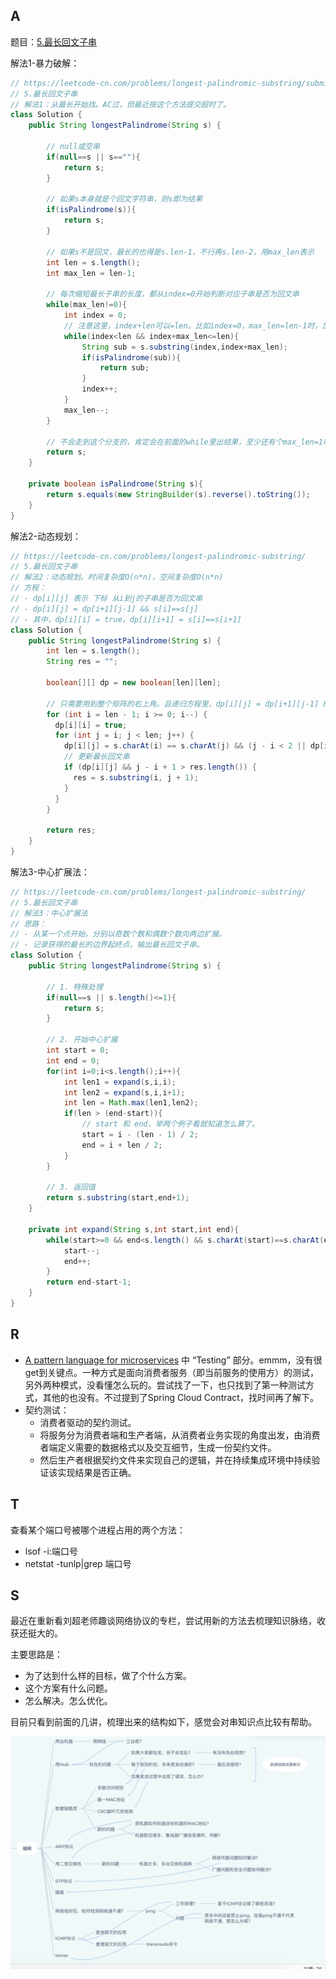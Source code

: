 

## A

题目：[5.最长回文子串](https://leetcode-cn.com/problems/longest-palindromic-substring/)


解法1-暴力破解：
```java
// https://leetcode-cn.com/problems/longest-palindromic-substring/submissions/
// 5.最长回文子串
// 解法1：从最长开始找。AC过，但最近按这个方法提交超时了。
class Solution {
    public String longestPalindrome(String s) {
        
        // null或空串
        if(null==s || s==""){
            return s;
        }
        
        // 如果s本身就是个回文字符串，则s即为结果
        if(isPalindrome(s)){
            return s;
        }
        
        // 如果s不是回文，最长的也得是s.len-1，不行再s.len-2，用max_len表示
        int len = s.length();
        int max_len = len-1;
        
        // 每次缩短最长子串的长度，都从index=0开始判断对应子串是否为回文串
        while(max_len!=0){
            int index = 0;
            // 注意这里，index+len可以=len。比如index=0，max_len=len-1时，加和是等于len的
            while(index<len && index+max_len<=len){
                String sub = s.substring(index,index+max_len);
                if(isPalindrome(sub)){
                    return sub;
                }
                index++;
            }
            max_len--;
        }
        
        // 不会走到这个分支的，肯定会在前面的while里出结果，至少还有个max_len=1呢。
        return s;
    }
    
    private boolean isPalindrome(String s){
        return s.equals(new StringBuilder(s).reverse().toString());
    }
}
```


解法2-动态规划：

```java
// https://leetcode-cn.com/problems/longest-palindromic-substring/
// 5.最长回文子串
// 解法2：动态规划。时间复杂度O(n*n)，空间复杂度O(n*n)
// 方程：
// - dp[i][j] 表示 下标 从i到j的子串是否为回文串
// - dp[i][j] = dp[i+1][j-1] && s[i]==s[j]
// - 其中，dp[i][i] = true，dp[i][i+1] = s[i]==s[i+1]
class Solution {
    public String longestPalindrome(String s) {
        int len = s.length();
        String res = "";
  
        boolean[][] dp = new boolean[len][len];
  
        // 只需要用到整个矩阵的右上角。且递归方程里，dp[i][j] = dp[i+1][j-1] && s[i]==s[j] 所以先算 i+1。
        for (int i = len - 1; i >= 0; i--) {
          dp[i][i] = true;
          for (int j = i; j < len; j++) {
            dp[i][j] = s.charAt(i) == s.charAt(j) && (j - i < 2 || dp[i + 1][j - 1]);
            // 更新最长回文串
            if (dp[i][j] && j - i + 1 > res.length()) {
              res = s.substring(i, j + 1);
            }
          }
        }
  
        return res;
    }
}
```

解法3-中心扩展法：

```java
// https://leetcode-cn.com/problems/longest-palindromic-substring/
// 5.最长回文子串
// 解法3：中心扩展法
// 思路：
// - 从某一个点开始，分别以奇数个数和偶数个数向两边扩展。
// - 记录获得的最长的边界起终点，输出最长回文子串。
class Solution {
    public String longestPalindrome(String s) {
        
        // 1. 特殊处理
        if(null==s || s.length()<=1){
            return s;
        }
        
        // 2. 开始中心扩展
        int start = 0;
        int end = 0;
        for(int i=0;i<s.length();i++){
            int len1 = expand(s,i,i);
            int len2 = expand(s,i,i+1);
            int len = Math.max(len1,len2);
            if(len > (end-start)){
                // start 和 end，举两个例子看就知道怎么算了。
                start = i - (len - 1) / 2;
                end = i + len / 2;
            }
        }
        
        // 3. 返回值
        return s.substring(start,end+1);
    }
    
    private int expand(String s,int start,int end){
        while(start>=0 && end<s.length() && s.charAt(start)==s.charAt(end)){
            start--;
            end++;
        }
        return end-start-1;
    }
}
```



## R
- [A pattern language for microservices](https://microservices.io/patterns/index.html) 中 “Testing” 部分。emmm，没有很get到关键点。一种方式是面向消费者服务（即当前服务的使用方）的测试，另外两种模式，没看懂怎么玩的。尝试找了一下，也只找到了第一种测试方式，其他的也没有。不过提到了Spring Cloud Contract，找时间再了解下。
- 契约测试：
    - 消费者驱动的契约测试。
    - 将服务分为消费者端和生产者端，从消费者业务实现的角度出发，由消费者端定义需要的数据格式以及交互细节，生成一份契约文件。
    - 然后生产者根据契约文件来实现自己的逻辑，并在持续集成环境中持续验证该实现结果是否正确。



## T

查看某个端口号被哪个进程占用的两个方法：
- lsof -i:端口号
- netstat -tunlp|grep 端口号


## S

最近在重新看刘超老师趣谈网络协议的专栏，尝试用新的方法去梳理知识脉络，收获还挺大的。

主要思路是：
- 为了达到什么样的目标，做了个什么方案。
- 这个方案有什么问题。
- 怎么解决。怎么优化。

目前只看到前面的几讲，梳理出来的结构如下，感觉会对串知识点比较有帮助。

![网络-组网知识脉络](https://github.com/yanlingli3799/arts/blob/master/img/%E7%BD%91%E7%BB%9C-%E7%BB%84%E4%BB%B6%E5%B1%80%E5%9F%9F%E7%BD%91%E7%9F%A5%E8%AF%86%E8%84%89%E7%BB%9C.png)


